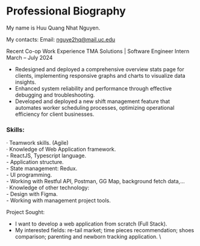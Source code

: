 
# Professional Biography 

My name is Huu Quang Nhat Nguyen.

My contacts: 
Email: nguye2hq@mail.uc.edu

Recent Co-op Work Experience
TMA Solutions | Software Engineer Intern	March – July 2024
- Redesigned and deployed a comprehensive overview stats page for clients, implementing responsive graphs and charts to visualize data insights. 
- Enhanced system reliability and performance through effective debugging and troubleshooting. 
- Developed and deployed a new shift management feature that automates worker scheduling processes, optimizing operational efficiency for client businesses. 
  
### Skills: 
· Teamwork skills. (Agile) \
· Knowledge of Web Application framework. \
	- ReactJS, Typescript language. \
	- Application structure. \
	- State management: Redux.  \
	- UI programming. \
	- Working with Restful API, Postman, GG Map, background fetch data,… \
· Knowledge of other technology: \
	- Design with Figma. \
	- Working with management project tools. 

Project Sought: 
- I want to develop a web application from scratch (Full Stack). 
- My interested fields: re-tail market; time pieces recommendation; shoes comparison; parenting and newborn tracking application. \
